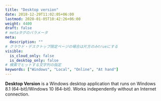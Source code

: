 ```yaml
---
title: "Desktop version"
date: 2018-12-29T11:02:05+06:00
lastmod: 2020-01-05T10:42:26+06:00
weight: 4400
draft: false
# metaタグのパラメータ
meta:
  description: ""
# クラウド・デスクトップ限定ページの場合は片方のみtrueにする
visible:
  is_cloud_only: false
  is_desktop_only: false
# 検索でヒットする文字列の指定
keywords: ["Windows", "Local", "Online", "At hand"]
---
```


**Desktop Version** is a Windows desktop application that runs on Windows 8.1 (64-bit)/Windows 10 (64-bit). Works independently without an Internet connection.
